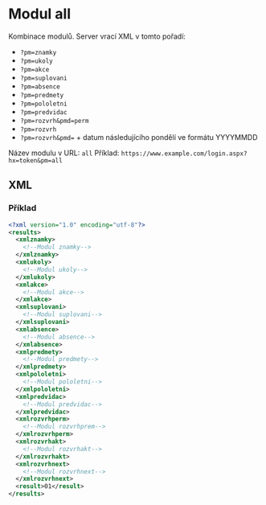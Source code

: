# Modul all
Kombinace modulů.
Server vrací XML v tomto pořadí:
- `?pm=znamky`
- `?pm=ukoly`
- `?pm=akce`
- `?pm=suplovani`
- `?pm=absence`
- `?pm=predmety`
- `?pm=pololetni`
- `?pm=predvidac`
- `?pm=rozvrh&pmd=perm`
- `?pm=rozvrh`
- `?pm=rozvrh&pmd=` + datum následujícího pondělí ve formátu YYYYMMDD

Název modulu v URL: `all` Příklad: `https://www.example.com/login.aspx?hx=token&pm=all`
## XML
### Příklad
```xml
<?xml version="1.0" encoding="utf-8"?>
<results>
  <xmlznamky>
    <!--Modul znamky-->
  </xmlznamky>
  <xmlukoly>
    <!--Modul ukoly-->
  </xmlukoly>
  <xmlakce>
    <!--Modul akce-->
  </xmlakce>
  <xmlsuplovani>
    <!--Modul suplovani-->
  </xmlsuplovani>
  <xmlabsence>
    <!--Modul absence-->
  </xmlabsence>
  <xmlpredmety>
    <!--Modul predmety-->
  </xmlpredmety>
  <xmlpololetni>
    <!--Modul pololetni-->
  </xmlpololetni>
  <xmlpredvidac>
    <!--Modul predvidac-->
  </xmlpredvidac>
  <xmlrozvrhperm>
    <!--Modul rozvrhprem-->
  </xmlrozvrhperm>
  <xmlrozvrhakt>
    <!--Modul rozvrhakt-->
  </xmlrozvrhakt>
  <xmlrozvrhnext>
    <!--Modul rozvrhnext-->
  </xmlrozvrhnext>
  <result>01</result>
</results>

```
